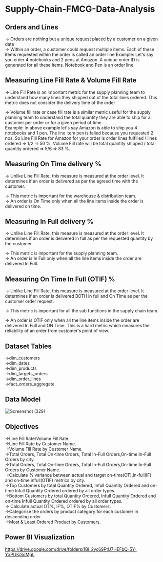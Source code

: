 # Supply-Chain-FMCG-Data-Analysis

## Orders and Lines 

-> Orders are nothing but a unique request placed by a customer on a given date\
-> Within an order, a customer could request multiple items. Each of these items 
requested within the order is called an order line
Example: Let's say you order 4 notebooks and 2 pens at Amazon. A unique order ID is 
generated for all these items. Notebook and Pen is an order line.

 ## Measuring Line Fill Rate & Volume Fill Rate
 -> Line Fill Rate is an important metric for the supply planning team to understand how 
many lines they shipped out of the total lines ordered. This metric does not consider the 
delivery time of the order

-> Volume fill rate or case fill rate is a similar metric useful for the supply planning team to 
understand the total quantity they are able to ship for a customer per order or for a given 
period of time.\
Example: In above example let's say Amazon is able to ship you 4 notebooks and 1 pen. 
The line item pen is failed because you requested 2 nos. So Line Fill Rate for Amazon for 
your order is order lines fulfilled / lines ordered => 1/2 => 50 %.
Volume Fill rate will be total quantity shipped / total quantity ordered => 5/6 => 83 %.

## Measuring On Time delivery %

-> Unlike Line Fill Rate, this measure is measured at the order level. It determines if 
an order is delivered as per the agreed time with the customer.

-> This metric is important for the warehouse & distribution team.\
-> An order is On Time only when all the line items inside the order is delivered on 
time.

## Measuring In Full delivery %

-> Unlike Line Fill Rate, this measure is measured at the order level. It determines if an 
order is delivered in full as per the requested quantity by the customer.

-> This metric is important for the supply planning team.\
-> An order is In Full only when all the line items inside the order are delivered In Full.

## Measuring On Time In Full (OTIF)  %

-> Unlike Line Fill Rate, this measure is measured at the order level. It determines if an 
order is delivered BOTH in full and On Time as per the customer order request.

-> This metric is important for all the sub functions in the supply chain team.

-> An order is OTIF only when all the line items inside the order are delivered In Full 
and ON Time. This is a hard metric which measures the reliability of an order from 
customer's point of view.

## Dataset Tables

->dim_customers\
->dim_dates\
->dim_products\
->dim_targets_orders\
->dim_order_lines\
->fact_orders_aggregate



## Data Model





![Screenshot (329)](https://user-images.githubusercontent.com/59529237/233276743-56336782-b729-4dbe-b964-b24e795eb0ca.png)

## Objectives

->Line Fill Rate/Volume Fill Rate.\
->Line Fill Rate by Customer Name.\
->Volume Fill Rate by Customer Name.\
->Total Orders, Total On-time Orders, Total In-Full Orders,On-time In-Full Orders by city.\
->Total Orders, Total On-time Orders, Total In-Full Orders,On-time In-Full Orders by Customer Name.\
->Calculate % variance between actual and target on-time(OT),in-full(IF) and on-time infull(OTIF) metrics by city.\
->Top Customers by total Quantity Ordered, Infull Quantity Ordered and on-time Infull Quantity Ordered ordered by all order types.\
->Bottom Customers by total Quantity Ordered, Infull Quantity Ordered and on-time Infull Quantity Ordered ordered by all order types.\
-> Calculate actual OT%, IF%, OTIF% by Customers.\
->Categorise the orders by product category for each customer in descending order.\
->Most & Least Ordered Product by Customers.

## Power BI Visualization

https://drive.google.com/drive/folders/1Bi_2yc69PtU7HEFbQ-5Y-YxPUKiSdMgL





